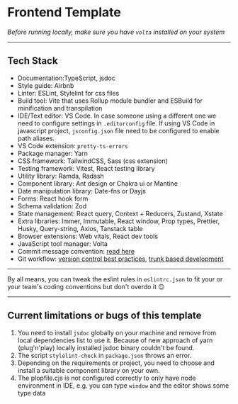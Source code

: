 # Frontend Template

_Before running locally, make sure you have `volta` installed on your system_

---

## Tech Stack

- Documentation:TypeScript, jsdoc
- Style guide: Airbnb
- Linter: ESLint, Stylelint for css files
- Build tool: Vite that uses Rollup module bundler and ESBuild for minification and transpilation
- IDE/Text editor: VS Code. In case someone using a different one we need to configure settings in `.editorconfig` file. If using VS Code in javascript project, `jsconfig.json` file need to be configured to enable path aliases.
- VS Code extension: `pretty-ts-errors`
- Package manager: Yarn
- CSS framework: TailwindCSS, Sass (css extension)
- Testing framework: Vitest, React testing library
- Utility library: Ramda, Radash
- Component library: Ant design or Chakra ui or Mantine
- Date manipulation library: Date-fns or Dayjs
- Forms: React hook form
- Schema validation: Zod
- State management: React query, Context + Reducers, Zustand, Xstate
- Extra libraries: Immer, Immutable, React window, Prop types, Prettier, Husky, Query-string, Axios, Tanstack table
- Browser extensions: Web vitals, React dev tools
- JavaScript tool manager: Volta
- Commit message convention: [read here](https://www.freecodecamp.org/news/how-to-write-better-git-commit-messages)
- Git workflow: [version control best practices](https://www.git-tower.com/blog/version-control-best-practices), [trunk based development](https://trunkbaseddevelopment.com)

---

By all means, you can tweak the eslint rules in `eslintrc.json` to fit your or your team's coding conventions but don't overdo it 😉

---

## Current limitations or bugs of this template

1. You need to install `jsdoc` globally on your machine and remove from local dependencies list to use it. Because of new approach of yarn (plug'n'play) locally installed jsdoc binary couldn't be found.
2. The script `stylelint-check` in `package.json` throws an error.
3. Depending on the requirements or project, you need to choose and install a suitable component library on your own.
4. The plopfile.cjs is not configured correctly to only have node environment in IDE, e.g. you can type `window` and the editor shows some type data
